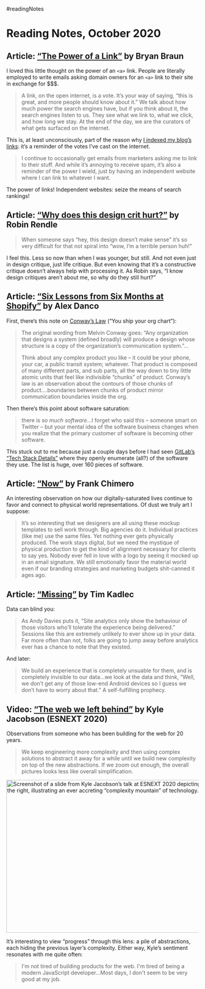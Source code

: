 #readingNotes

# Reading Notes, October 2020

## Article: [“The Power of a Link”](https://www.bryanbraun.com/2020/10/03/the-power-of-a-link/) by Bryan Braun

I loved this little thought on the power of an `<a>` link. People are literally employed to write emails asking domain owners for an `<a>` link to their site in exchange for $$$.

> A link, on the open internet, is a vote. It’s your way of saying, “this is great, and more people should know about it.” We talk about how much power the search engines have, but if you think about it, the search engines listen to us. They see what we link to, what we click, and how long we stay. At the end of the day, we are the curators of what gets surfaced on the internet.

This is, at least unconsciously, part of the reason why [I indexed my blog’s links](https://blog.jim-nielsen.com/2020/indexing-my-blogs-links/): it’s a reminder of the votes I’ve cast on the internet.

> I continue to occasionally get emails from marketers asking me to link to their stuff. And while it’s annoying to receive spam, it’s also a reminder of the power I wield, just by having an independent website where I can link to whatever I want.

The power of links! Independent websites: seize the means of search rankings!

## Article: [“Why does this design crit hurt?”](http://robinrendle.com/notes/why-does-this-design-crit-hurt.html) by Robin Rendle

> When someone says “hey, this design doesn’t make sense” it’s so very difficult for that not spiral into “wow, I’m a terrible person huh!”

I feel this. Less so now than when I was younger, but still. And not even just in design critique, just life critique. But even knowing that it’s a constructive critique doesn’t always help with processing it. As Robin says, “I know design critiques aren’t about me, so why do they still hurt?”

## Article: [“Six Lessons from Six Months at Shopify”](http://alexdanco.com/2020/10/23/six-lessons-from-six-months-at-shopify/) by Alex Danco

First, there’s this note on [Conway’s Law](https://en.wikipedia.org/wiki/Conway%27s_law) (“You ship your org chart”): 

> The original wording from Melvin Conway goes: “Any organization that designs a system (defined broadly) will produce a design whose structure is a copy of the organization’s communication system.”...
> 
> Think about any complex product you like – it could be your phone, your car, a public transit system; whatever. That product is composed of many different parts, and sub parts, all the way down to tiny little atomic units that feel like indivisible “chunks” of product. Conway’s law is an observation about the contours of those chunks of product....boundaries between chunks of product mirror communication boundaries inside the org. 

Then there’s this point about software saturation:

> there is *so much software*...I forget who said this – someone smart on Twitter – but your mental idea of the software business changes when you realize that the primary customer of software is becoming other software. 

This stuck out to me because just a couple days before I had seen [GitLab’s “Tech Stack Details”](https://about.gitlab.com/handbook/business-ops/tech-stack/) where they openly enumerate (all?) of the software they use. The list is huge, over 160 pieces of software.

## Article: [“Now”](https://frankchimero.com/blog/2020/now/) by Frank Chimero

An interesting observation on how our digitally-saturated lives continue to favor and connect to physical world representations. Of dust we truly art I suppose:

> It’s so interesting that we designers are all using these mockup templates to sell work through. Big agencies do it. Individual practices (like me) use the same files. Yet nothing ever gets physically produced. The work stays digital, but we need the mystique of physical production to get the kind of alignment necessary for clients to say yes. Nobody ever fell in love with a logo by seeing it mocked up in an email signature. We still emotionally favor the material world even if our branding strategies and marketing budgets shit-canned it ages ago.

## Article: [“Missing”](https://timkadlec.com/remembers/2020-10-13-missing/) by Tim Kadlec

Data can blind you:

> As Andy Davies puts it, “Site analytics only show the behaviour of those visitors who’ll tolerate the experience being delivered.” Sessions like this are extremely unlikely to ever show up in your data. Far more often than not, folks are going to jump away before analytics ever has a chance to note that they existed.

And later:

> We build an experience that is completely unsuable for them, and is completely invisible to our data...we look at the data and think, “Well, we don’t get any of those low-end Android devices so I guess we don’t have to worry about that.” A self-fulfilling prophecy.

## Video: [“The web we left behind”](https://www.youtube.com/watch?v=rvoZKQn2Go8) by Kyle Jacobson (ESNEXT 2020)

Observations from someone who has been building for the web for 20 years.

> We keep engineering more complexity and then using complex solutions to abstract it away for a while until we build new complexity on top of the new abstractions. If we zoom out enough, the overall pictures looks less like overall simplification.

<img src="https://cdn.jim-nielsen.com/blog/2020/web-we-left-behind-screenshot.jpg" width="720" height="400" alt="Screenshot of a slide from Kyle Jacobson’s talk at ESNEXT 2020 depicting a line graph climbing up and to the right, illustrating an ever accreting “complexity mountain” of technology." />

It’s interesting to view “progress” through this lens: a pile of abstractions, each hiding the previous layer’s complexity. Either way, Kyle’s sentiment resonates with me quite often:

> I'm not tired of building products for the web. I'm tired of being a modern JavaScript developer...Most days, I don't seem to be very good at my job.
